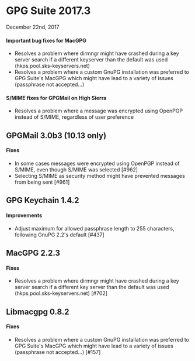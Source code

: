 GPG Suite 2017.3
================
December 22nd, 2017

#### Important bug fixes for MacGPG

* Resolves a problem where dirmngr might have crashed during a key server search if a different keyserver than the default was used (hkps.pool.sks-keyservers.net)
* Resolves a problem where a custom GnuPG installation was preferred to GPG Suite's MacGPG which might have lead to a variety of issues (passphrase not accepted...)

#### S/MIME fixes for GPGMail on High Sierra

* Resolves a problem where a message was encrypted using OpenPGP instead of S/MIME, regardless of user preference

GPGMail 3.0b3 (10.13 only)
--------------------------

#### Fixes

* In some cases messages were encrypted using OpenPGP instead of S/MIME, even though S/MIME was selected [#962]
* Selecting S/MIME as security method might have prevented messages from being sent [#961]


GPG Keychain 1.4.2
------------------

#### Improvements

* Adjust maximum for allowed passphrase length to 255 characters, following GnuPG 2.2's default [#437]


MacGPG 2.2.3
------------

#### Fixes

* Resolves a problem where dirmngr might have crashed during a key server search if a different key server than the default was used (hkps.pool.sks-keyservers.net) [#702]


Libmacgpg 0.8.2
---------------

#### Fixes

* Resolves a problem where a custom GnuPG installation was preferred to GPG Suite's MacGPG which might have lead to a variety of issues (passphrase not accepted...) [#157]